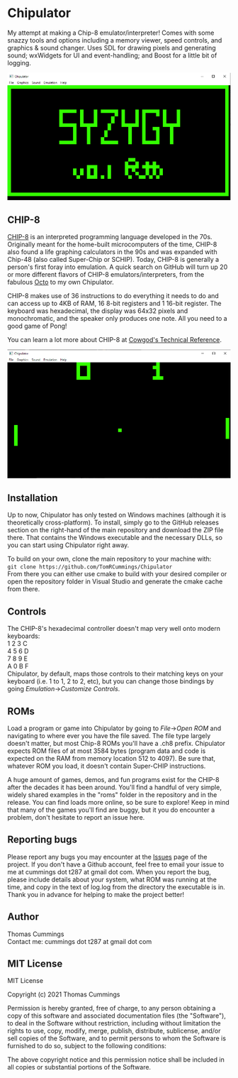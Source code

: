 # Chipulator
My attempt at making a Chip-8 emulator/interpreter! Comes with some snazzy tools and options including a memory viewer,
speed controls, and graphics & sound changer. Uses SDL for drawing pixels and generating sound; wxWidgets for UI and event-handling;
and Boost for a little bit of logging.

![Snake!](docs/image1.PNG)

## CHIP-8
[CHIP-8](https://en.wikipedia.org/wiki/CHIP-8) is an interpreted programming language developed in the 70s. Originally meant for the
home-built microcomputers of the time, CHIP-8 also found a life graphing calculators in the 90s and was expanded with Chip-48 (also called Super-Chip or SCHIP).
Today, CHIP-8 is generally a person's first foray into emulation. A quick search on GitHub will turn up 20 or more different flavors of CHIP-8 emulators/interpreters,
from the fabulous [Octo](https://github.com/JohnEarnest/Octo) to my own Chipulator.  
  
CHIP-8 makes use of 36 instructions to do everything it needs to do and can access up to 4KB of RAM, 16 8-bit registers and 1 16-bit register. The keyboard was hexadecimal,
the display was 64x32 pixels and monochromatic, and the speaker only produces one note. All you need to a good game of Pong! 

You can learn a lot more about CHIP-8 at [Cowgod's Technical Reference](http://devernay.free.fr/hacks/chip8/C8TECH10.HTM#memmap).  

![Pong!](docs/image2.PNG)

## Installation
Up to now, Chipulator has only tested on Windows machines (although it is theoretically cross-platform). To install,
simply go to the GitHub releases section on the right-hand of the main repository and download the ZIP file there. That contains
the Windows executable and the necessary DLLs, so you can start using Chipulator right away.  

To build on your own, clone the main repository to your machine with:  
`git clone https://github.com/TomRCummings/Chipulator`  
From there you can either use cmake to build with your desired compiler or open the repository folder in Visual Studio and generate the cmake cache from there.

## Controls
The CHIP-8's hexadecimal controller doesn't map very well onto modern keyboards:  
1 2 3 C  
4 5 6 D  
7 8 9 E  
A 0 B F  
Chipulator, by default, maps those controls to their matching keys on your keyboard (i.e. 1 to 1, 2 to 2, etc), but you can change those bindings by going *Emulation*->*Customize Controls*.  

## ROMs
Load a program or game into Chipulator by going to *File*->*Open ROM* and navigating to where ever you have the file saved. The file type largely doesn't matter, but most Chip-8 ROMs you'll have a .ch8 prefix. Chipulator expects ROM files of at most 3584 bytes (program data and code is expected on the RAM from memory location 512 to 4097).
Be sure that, whatever ROM you load, it doesn't contain Super-CHIP instructions.

A huge amount of games, demos, and fun programs exist for the CHIP-8 after the decades it has been around. You'll find a handful of very simple, widely shared
examples in the "roms" folder in the repository and in the release. You can find loads more online, so be sure to explore! Keep in mind that many of the games you'll find are buggy,
but it you do encounter a problem, don't hesitate to report an issue here.

## Reporting bugs
Please report any bugs you may encounter at the [Issues](https://github.com/TomRCummings/Chipulator/issues) page of the project. If you don't have a Github account, feel free to email
your issue to me at cummings dot t287 at gmail dot com. When you report the bug, please include details about your system, what ROM was running at the time, and copy in the text of log.log from
the directory the executable is in. Thank you in advance for helping to make the project better!

## Author
Thomas Cummings  
Contact me: cummings dot t287 at gmail dot com

## MIT License
MIT License

Copyright (c) 2021 Thomas Cummings

Permission is hereby granted, free of charge, to any person obtaining a copy
of this software and associated documentation files (the "Software"), to deal
in the Software without restriction, including without limitation the rights
to use, copy, modify, merge, publish, distribute, sublicense, and/or sell
copies of the Software, and to permit persons to whom the Software is
furnished to do so, subject to the following conditions:

The above copyright notice and this permission notice shall be included in all
copies or substantial portions of the Software.

